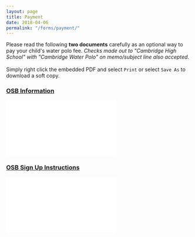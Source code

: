 ```yaml
---
layout: page
title: Payment
date: 2018-04-06
permalink: "/forms/payment/"
---
```


Please read the following **two documents** carefully as an optional way to pay your child's water polo fee. *Checks made out to "Cambridge High School" with "Cambridge Water Polo" on memo/subject line also accepted.*
<br><br>
Simply right click the embedded PDF and select `Print` or select `Save As` to download a soft copy.

<div class="text-center mt-4 mb-4">

### [OSB Information](/assets/docs/OSP-Parent-Notification-Fulton.pdf)
<embed class="pdf-form" src="/assets/docs/OSP-Parent-Notification-Fulton.pdf"/>

<br>

### [OSB Sign Up Instructions](/assets/docs/OSP-Parent-Purchase-Fulton.pdf)
<embed class="pdf-form" src="/assets/docs/OSP-Parent-Purchase-Fulton.pdf"/>

</div>